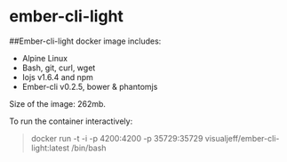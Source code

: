 ember-cli-light
===============

##Ember-cli-light docker image includes:

* Alpine Linux
* Bash, git, curl, wget
* Iojs v1.6.4 and npm
* Ember-cli v0.2.5, bower & phantomjs

Size of the image: 262mb.

To run the container interactively:

> docker run -t -i -p 4200:4200 -p 35729:35729 visualjeff/ember-cli-light:latest /bin/bash


